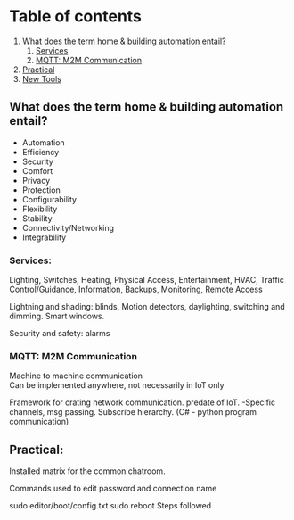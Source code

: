 # Table of contents
1. [What does the term home & building automation entail?](#hab)
    1. [Services](#Ser)
    2. [MQTT: M2M Communication](#m2m)
2. [Practical](#prac)
3. [New Tools](#git)


## What does the term home & building automation entail? <a name="hab"></a>
- Automation
- Efficiency 
- Security
- Comfort
- Privacy
- Protection
- Configurability
- Flexibility
- Stability
- Connectivity/Networking
- Integrability


### Services: <a name="Ser"></a>
Lighting, Switches, Heating, Physical
Access, Entertainment, HVAC, Traffic
Control/Guidance, Information, Backups, Monitoring,
Remote Access 

Lightning and shading: blinds, Motion detectors, daylighting, switching and dimming. Smart windows.

Security and safety: alarms

### MQTT: M2M Communication <a name="m2m"></a>

Machine to machine communication  
Can be implemented anywhere, not necessarily in IoT only

Framework for crating network communication. predate of IoT. -Specific channels, msg passing. Subscribe hierarchy. (C# - python program communication)

## Practical: <a name="prac"></a>

Installed matrix for the common chatroom.

Commands used to edit password and connection name

sudo editor/boot/config.txt
sudo reboot
Steps followed





